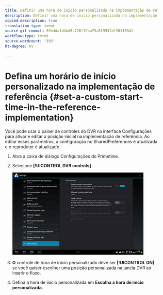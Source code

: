 ```yaml
---
title: Definir uma hora de início personalizada na implementação de referência
description: Definir uma hora de início personalizada na implementação de referência
copied-description: true
translation-type: tm+mt
source-git-commit: 89bdda1d4bd5c126f19ba75a819942df901183d1
workflow-type: tm+mt
source-wordcount: '103'
ht-degree: 0%

---
```



# Defina um horário de início personalizado na implementação de referência {#set-a-custom-start-time-in-the-reference-implementation}

Você pode usar o painel de controles do DVR na interface Configurações para ativar e editar a posição inicial na implementação de referência. Ao editar esses parâmetros, a configuração no SharedPreferences é atualizada e o reprodutor é atualizado.

1. Abra a caixa de diálogo Configurações do Primetime.
1. Selecione **[!UICONTROL DVR controls]**.

   <!--<a id="fig_5C7A4E8F0390404F97E667364DB8B0A6"></a>-->

   ![](assets/dvr-configuration.jpg)

1. **O** controle de hora de início personalizado deve ser  **[!UICONTROL ON]** se você quiser escolher uma posição personalizada na janela DVR ao inserir o fluxo.
1. Defina a hora de início personalizada em **Escolha a hora de início personalizada**.
